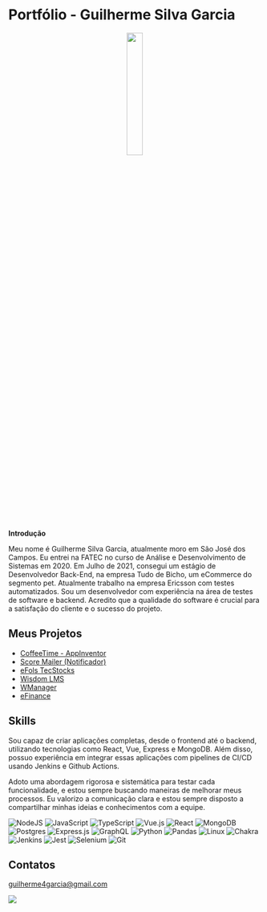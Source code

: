 

# Portfólio - Guilherme Silva Garcia

<p align="center" width="100%">
    <img width="25%" src="https://github.com/guilherme4garcia/TG-Portfolio/blob/main/Assets/IMG_20220803_125114.jpg"> 
</p>

**Introdução**

Meu nome é Guilherme Silva Garcia, atualmente moro em São José dos Campos. Eu entrei na FATEC no curso de Análise e Desenvolvimento de Sistemas em 2020.
Em Julho de 2021, consegui um estágio de Desenvolvedor Back-End, na empresa Tudo de Bicho, um eCommerce do segmento pet. 
Atualmente trabalho na empresa Ericsson com testes automatizados. Sou um desenvolvedor com experiência na área de testes de software e backend. Acredito que a qualidade do software é crucial para a satisfação do cliente e o sucesso do projeto.


## Meus Projetos

- [CoffeeTime - AppInventor](https://github.com/guilherme4garcia/TG-Portfolio/blob/main/Projetos/CoffeeTime.md) <br>
- [Score Mailer (Notificador)](https://github.com/guilherme4garcia/TG-Portfolio/blob/main/Projetos/NotificadorSPC.md) <br>
- [eFols TecStocks](https://github.com/guilherme4garcia/TG-Portfolio/blob/main/Projetos/TecStocks.md) <br>
- [Wisdom LMS](https://github.com/guilherme4garcia/TG-Portfolio/blob/main/Projetos/WisdomLMS.md) <br>
- [WManager](https://github.com/guilherme4garcia/TG-Portfolio/blob/main/Projetos/WManager.md) <br>
- [eFinance](https://github.com/guilherme4garcia/TG-Portfolio/blob/main/Projetos/eFinance.md) <br>

## Skills

Sou capaz de criar aplicações completas, desde o frontend até o backend, utilizando tecnologias como React, Vue, Express e MongoDB. Além disso, possuo experiência em integrar essas aplicações com pipelines de CI/CD usando Jenkins e Github Actions.

Adoto uma abordagem rigorosa e sistemática para testar cada funcionalidade, e estou sempre buscando maneiras de melhorar meus processos. Eu valorizo a comunicação clara e estou sempre disposto a compartilhar minhas ideias e conhecimentos com a equipe.

![NodeJS](https://img.shields.io/badge/node.js-6DA55F?style=for-the-badge&logo=node.js&logoColor=white)
![JavaScript](https://img.shields.io/badge/javascript-%23323330.svg?style=for-the-badge&logo=javascript&logoColor=%23F7DF1E)
![TypeScript](https://img.shields.io/badge/typescript-%23007ACC.svg?style=for-the-badge&logo=typescript&logoColor=white)
![Vue.js](https://img.shields.io/badge/vuejs-%2335495e.svg?style=for-the-badge&logo=vuedotjs&logoColor=%234FC08D)
![React](https://img.shields.io/badge/react-%2320232a.svg?style=for-the-badge&logo=react&logoColor=%2361DAFB)
![MongoDB](https://img.shields.io/badge/MongoDB-%234ea94b.svg?style=for-the-badge&logo=mongodb&logoColor=white)
![Postgres](https://img.shields.io/badge/postgres-%23316192.svg?style=for-the-badge&logo=postgresql&logoColor=white)
![Express.js](https://img.shields.io/badge/express.js-%23404d59.svg?style=for-the-badge&logo=express&logoColor=%2361DAFB)
![GraphQL](https://img.shields.io/badge/-GraphQL-E10098?style=for-the-badge&logo=graphql&logoColor=white)
![Python](https://img.shields.io/badge/python-3670A0?style=for-the-badge&logo=python&logoColor=ffdd54)
![Pandas](https://img.shields.io/badge/pandas-%23150458.svg?style=for-the-badge&logo=pandas&logoColor=white)
![Linux](https://img.shields.io/badge/Linux-FCC624?style=for-the-badge&logo=linux&logoColor=black)
![Chakra](https://img.shields.io/badge/chakra-%234ED1C5.svg?style=for-the-badge&logo=chakraui&logoColor=white)
![Jenkins](https://img.shields.io/badge/jenkins-%232C5263.svg?style=for-the-badge&logo=jenkins&logoColor=white)
![Jest](https://img.shields.io/badge/-jest-%23C21325?style=for-the-badge&logo=jest&logoColor=white)
![Selenium](https://img.shields.io/badge/-selenium-%43B02A?style=for-the-badge&logo=selenium&logoColor=white)
![Git](https://img.shields.io/badge/git-%23F05033.svg?style=for-the-badge&logo=git&logoColor=white)

## Contatos

guilherme4garcia@gmail.com

<a href="https://www.linkedin.com/in/guilherme-garcia-dev" target="_blank"><img src="https://img.shields.io/badge/LinkedIn-0077B5?style=for-the-badge&logo=linkedin&logoColor=white"  /></a>
</div>
